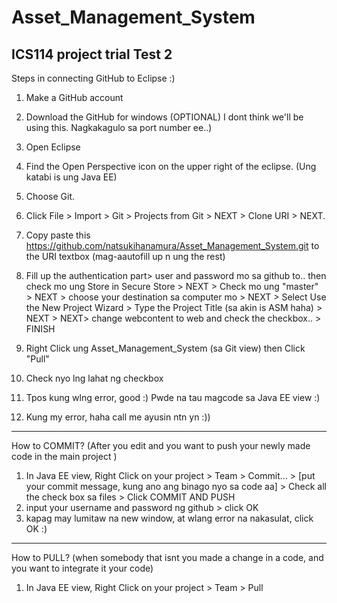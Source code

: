 # Asset_Management_System
ICS114 project trial
Test 2
----------------------------------------------------------------------------------------------------
Steps in connecting GitHub to Eclipse :)
1. Make a GitHub account

2. Download the GitHub for windows (OPTIONAL) I dont think we'll be using this. Nagkakagulo sa port number ee..)

3. Open Eclipse

4. Find the Open Perspective icon on the upper right of the eclipse. (Ung katabi is ung Java EE)

5. Choose Git.

6. Click File > Import > Git > Projects from Git > NEXT > Clone URI > NEXT.

7. Copy paste this https://github.com/natsukihanamura/Asset_Management_System.git to the URI textbox (mag-aautofill up n ung the rest)

8. Fill up the authentication part> user and password mo sa github to.. then check mo ung Store in Secure Store > NEXT > Check mo ung "master" > NEXT > choose your destination sa computer mo > NEXT > Select Use the New Project Wizard > Type the Project Title (sa akin is  ASM haha) > NEXT > NEXT> change webcontent to web and check the checkbox.. > FINISH

9. Right Click ung Asset_Management_System (sa Git view) then Click "Pull"

10. Check nyo lng lahat ng checkbox

11. Tpos kung wlng error, good :) Pwde na tau magcode sa Java EE view :)

12. Kung my error, haha call me ayusin ntn yn :)) 
------------------------------------------------------------------------------------------------------------------------------
How to COMMIT? (After you edit and you want to push your newly made code in the main project )
1. In Java EE view, Right Click on your project > Team > Commit... > [put your commit message, kung ano ang binago nyo sa code aa] > Check all the check box sa files > Click COMMIT AND PUSH
2. input your username and password ng github > click OK
3. kapag may lumitaw na new window, at wlang error na nakasulat, click OK :)
------------------------------------------------------------------------------------------------------------------------------
How to PULL? (when somebody that isnt you made a change in a code, and you want to integrate it your code)
1. In Java EE view, Right Click on your project > Team > Pull 



